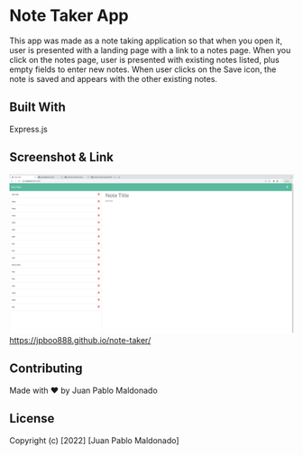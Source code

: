 # Note Taker App

This app was made as a note taking application so that when you open it, user is presented with a landing page with a link to a notes page.  When you click on the notes page, user is presented with existing notes listed, plus empty fields to enter new notes.  When user clicks on the Save icon, the note is saved and appears with the other existing notes. 

## Built With

Express.js

## Screenshot & Link

![screenshot](./Develop/public/assets/images/note-taker%20screenshot.png)
https://jpboo888.github.io/note-taker/

## Contributing

Made with ❤️ by Juan Pablo Maldonado

## License

Copyright (c) [2022] [Juan Pablo Maldonado]